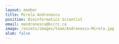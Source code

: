 ```yaml
---
layout: member
title: Mirela Andronescu
position: Bioinformatics Scientist
email: mandronescu@bccrc.ca
image: /assets/images/team/Andronescu-Mirela.jpg
alum: false
---
```

